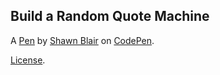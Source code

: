 Build a Random Quote Machine
----------------------------


A [Pen](http://codepen.io/finnlonghorn/pen/VaRYEM) by [Shawn Blair](http://codepen.io/finnlonghorn) on [CodePen](http://codepen.io/).

[License](http://codepen.io/finnlonghorn/pen/VaRYEM/license).